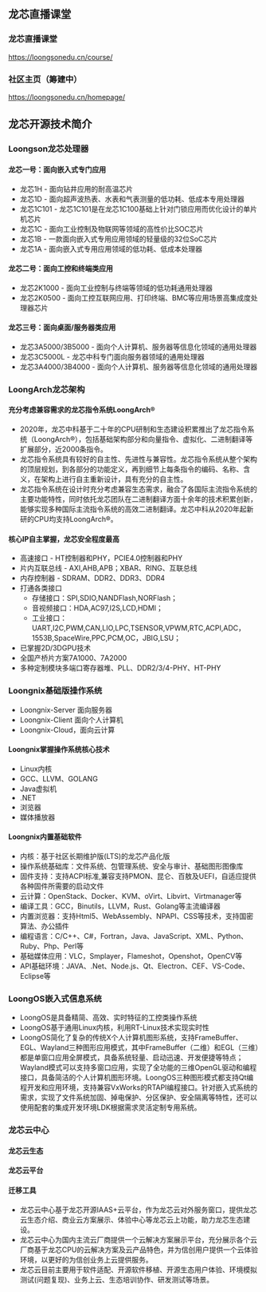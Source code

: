 ## 龙芯直播课堂

### 龙芯直播课堂
<https://loongsonedu.cn/course/>

### 社区主页（筹建中）
<https://loongsonedu.cn/homepage/>

## 龙芯开源技术简介

### Loongson龙芯处理器
#### 龙芯一号：面向嵌入式专门应用
* 龙芯1H - 面向钻井应用的耐高温芯片
* 龙芯1D - 面向超声波热表、水表和气表测量的低功耗、低成本专用处理器
* 龙芯1C101 - 龙芯1C101是在龙芯1C100基础上针对门锁应用而优化设计的单片机芯片
* 龙芯1C - 面向工业控制及物联网等领域的高性价比SOC芯片
* 龙芯1B - 一款面向嵌入式专用应用领域的轻量级的32位SoC芯片
* 龙芯1A - 面向嵌入式专用应用领域的低功耗、低成本处理器

#### 龙芯二号：面向工控和终端类应用
* 龙芯2K1000 - 面向工业控制与终端等领域的低功耗通用处理器
* 龙芯2K0500 - 面向工控互联网应用、打印终端、BMC等应用场景高集成度处理器芯片

#### 龙芯三号：面向桌面/服务器类应用
* 龙芯3A5000/3B5000 - 面向个人计算机、服务器等信息化领域的通用处理器
* 龙芯3C5000L - 龙芯中科专门面向服务器领域的通用处理器
* 龙芯3A4000/3B4000 - 面向个人计算机、服务器等信息化领域的通用处理器

### LoongArch龙芯架构
#### 充分考虑兼容需求的龙芯指令系统LoongArch®
* 2020年，龙芯中科基于二十年的CPU研制和生态建设积累推出了龙芯指令系统（LoongArch®），包括基础架构部分和向量指令、虚拟化、二进制翻译等扩展部分，近2000条指令。
* 龙芯指令系统具有较好的自主性、先进性与兼容性。龙芯指令系统从整个架构的顶层规划，到各部分的功能定义，再到细节上每条指令的编码、名称、含义，在架构上进行自主重新设计，具有充分的自主性。
* 龙芯指令系统在设计时充分考虑兼容生态需求，融合了各国际主流指令系统的主要功能特性，同时依托龙芯团队在二进制翻译方面十余年的技术积累创新，能够实现多种国际主流指令系统的高效二进制翻译。龙芯中科从2020年起新研的CPU均支持LoongArch®。

#### 核心IP自主掌握，龙芯安全程度最高
* 高速接口 - HT控制器和PHY，PCIE4.0控制器和PHY
* 片内互联总线 - AXI,AHB,APB；XBAR、RING、互联总线
* 内存控制器 - SDRAM、DDR2、DDR3、DDR4
* 打通各类接口
  - 存储接口：SPI,SDIO,NANDFlash,NORFlash；
  - 音视频接口：HDA,AC97,I2S,LCD,HDMI；
  - 工业接口：UART,I2C,PWM,CAN,LIO,LPC,TSENSOR,VPWM,RTC,ACPI,ADC，1553B,SpaceWire,PPC,PCM,OC，JBIG,LSU；
* 已掌握2D/3DGPU技术
* 全国产桥片方案7A1000、7A2000
* 多种定制模块多端口寄存器堆、PLL、DDR2/3/4-PHY、HT-PHY

### Loongnix基础版操作系统 
* Loongnix-Server 面向服务器
* Loongnix-Client 面向个人计算机
* Loongnix-Cloud，面向云计算

#### Loongnix掌握操作系统核心技术
* Linux内核
* GCC、LLVM、GOLANG
* Java虚拟机
* .NET
* 浏览器
* 媒体播放器

#### Loongnix内置基础软件
* 内核：基于社区长期维护版(LTS)的龙芯产品化版
* 操作系统基础库：文件系统、包管理系统、安全与审计、基础图形图像库
* 固件支持：支持ACPI标准,兼容支持PMON、昆仑、百敖及UEFI，自适应提供各种固件所需要的启动文件
* 云计算：OpenStack、Docker、KVM、oVirt、Libvirt、Virtmanager等
* 编译工具：GCC，Binutils，LLVM，Rust、Golang等主流编译器
* 内置浏览器：支持Html5、WebAssembly、NPAPI、CSS等技术，支持国密算法、办公插件
* 编程语言：C/C++、C#，Fortran，Java、JavaScript、XML、Python、Ruby、Php、Perl等
* 基础媒体应用：VLC，Smplayer，Flameshot，Openshot，OpenCV等
* API基础环境：JAVA、.Net、Node.js、Qt、Electron、CEF、VS-Code、Eclipse等

### LoongOS嵌入式信息系统
* LoongOS是具备精简、高效、实时特征的工控类操作系统
* LoongOS基于通用Linux内核，利用RT-Linux技术实现实时性
* LoongOS简化了复杂的传统X个人计算机图形系统，支持FrameBuffer、EGL、Wayland三种图形应用模式，其中FrameBuffer（二维）和EGL（三维）都是单窗口应用全屏模式，具备系统轻量、启动迅速、开发便捷等特点；Wayland模式可以支持多窗口应用，实现了全功能的三维OpenGL驱动和编程接口，具备简洁的个人计算机图形环境。LoongOS三种图形模式都支持Qt编程开发和应用环境，支持兼容VxWorks的RTAPI编程接口。针对嵌入式系统的需求，实现了文件系统加固、掉电保护、分区保护、安全隔离等特性，还可以使用配套的集成开发环境LDK根据需求灵活定制专用系统。

### 龙芯云中心

#### 龙芯云生态
#### 龙芯云平台
#### 迁移工具

* 龙芯云中心基于龙芯开源IAAS+云平台，作为龙芯云对外服务窗口，提供龙芯云生态介绍、商业云方案展示、体验中心等龙芯云上功能，助力龙芯生态建设。
* 龙芯云中心为国内主流云厂商提供一个云解决方案展示平台，充分展示各个云厂商基于龙芯CPU的云解决方案及云产品特色，并为信创用户提供一个云体验环境，以更好的为信创业务上云提供服务。
* 龙芯云目前主要用于软件适配、开源软件移植、开源生态用户体验、环境模拟测试(问题复现)、业务上云、生态培训协作、研发测试等场景。
